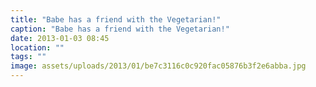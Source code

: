 ```yaml
---
title: "Babe has a friend with the Vegetarian!"
caption: "Babe has a friend with the Vegetarian!"
date: 2013-01-03 08:45
location: ""
tags: ""
image: assets/uploads/2013/01/be7c3116c0c920fac05876b3f2e6abba.jpg
---
```

